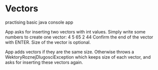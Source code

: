 # Vectors
practising basic java console app

App asks for inserting two vectors with int values. Simply write some numbers to create one vector:
4 5 65 2 44
Confirm the end of the vector with ENTER. Size of the vector is optional.

App adds vectors if they are the same size. Otherwise throws a WektoryRoznejDlugosciException which keeps size of each vector, and asks for inserting these vectors again. 
